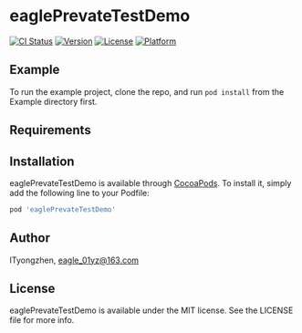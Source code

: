 # eaglePrevateTestDemo

[![CI Status](https://img.shields.io/travis/ITyongzhen/eaglePrevateTestDemo.svg?style=flat)](https://travis-ci.org/ITyongzhen/eaglePrevateTestDemo)
[![Version](https://img.shields.io/cocoapods/v/eaglePrevateTestDemo.svg?style=flat)](https://cocoapods.org/pods/eaglePrevateTestDemo)
[![License](https://img.shields.io/cocoapods/l/eaglePrevateTestDemo.svg?style=flat)](https://cocoapods.org/pods/eaglePrevateTestDemo)
[![Platform](https://img.shields.io/cocoapods/p/eaglePrevateTestDemo.svg?style=flat)](https://cocoapods.org/pods/eaglePrevateTestDemo)

## Example

To run the example project, clone the repo, and run `pod install` from the Example directory first.

## Requirements

## Installation

eaglePrevateTestDemo is available through [CocoaPods](https://cocoapods.org). To install
it, simply add the following line to your Podfile:

```ruby
pod 'eaglePrevateTestDemo'
```

## Author

ITyongzhen, eagle_01yz@163.com

## License

eaglePrevateTestDemo is available under the MIT license. See the LICENSE file for more info.
